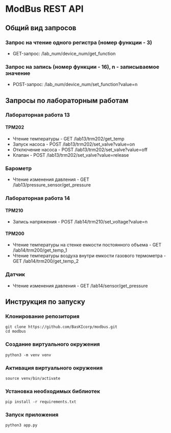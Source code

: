 # ModBus REST API

## Общий вид запросов
### Запрос на чтение одного регистра (номер функции - 3)
- GET-запрос: /lab_num/device_num/get_function

### Запрос на запись (номер функции - 16), n - записываемое значение
- POST-запрос: /lab_num/device_num/set_function?value=n

## Запросы по лабораторным работам
### Лабораторная работа 13
#### ТРМ202
- Чтение температуры - GET /lab13/trm202/get_temp
- Запуск насоса - POST /lab13/trm202/set_valve?value=on
- Отключение насоса - POST /lab13/trm202/set_valve?value=off
- Клапан - POST /lab13/trm202/set_valve?value=release
### Барометр
- Чтение изменения давления - GET /lab13/pressure_sensor/get_pressure
  
### Лабораторная работа 14
#### ТРМ210
- Запись напряжения - POST /lab14/trm210/set_voltage?value=n
#### ТРМ200
- Чтение температуры на стенке емкости постоянного объема - GET /lab14/trm200/get_temp_1
- Чтение температуры воздуха внутри емкости газового термометра - GET /lab14/trm200/get_temp_2
### Датчик
- Чтение изменения давления - GET /lab14/sensor/get_pressure
## Инструкция по запуску
### Клонирование репозитория
```
git clone https://github.com/BasKIcorp/modbus.git
cd modbus
```
### Создание виртуального окружения
```
python3 -m venv venv
```
### Активация виртуального окружения
```
source venv/bin/activate
```
### Установка необходимых библиотек
```
pip install -r requirements.txt
```
### Запуск приложения
```
python3 app.py
```
